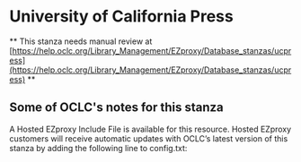 # University of California Press
** This stanza needs manual review at [https://help.oclc.org/Library_Management/EZproxy/Database_stanzas/ucpress](https://help.oclc.org/Library_Management/EZproxy/Database_stanzas/ucpress) **

## Some of OCLC's notes for this stanza

A Hosted EZproxy Include File is available for this resource. Hosted EZproxy customers will receive automatic updates with OCLC&rsquo;s latest version of this stanza by adding the following line to config.txt:

&nbsp;
